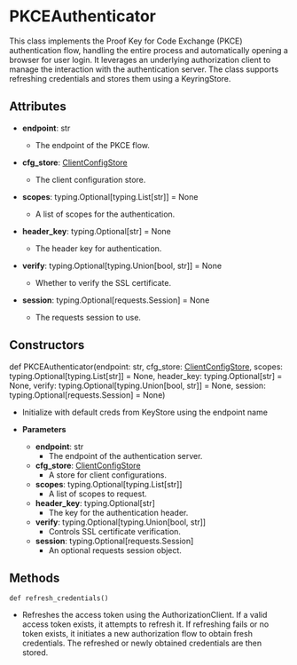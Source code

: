 # PKCEAuthenticator

This class implements the Proof Key for Code Exchange (PKCE) authentication flow, handling the entire process and automatically opening a browser for user login. It leverages an underlying authorization client to manage the interaction with the authentication server. The class supports refreshing credentials and stores them using a KeyringStore.

## Attributes

- **endpoint**: str
  - The endpoint of the PKCE flow.

- **cfg_store**: [ClientConfigStore](flytekit_clients_auth_authenticator_clientconfigstore)
  - The client configuration store.

- **scopes**: typing.Optional[typing.List[str]] = None
  - A list of scopes for the authentication.

- **header_key**: typing.Optional[str] = None
  - The header key for authentication.

- **verify**: typing.Optional[typing.Union[bool, str]] = None
  - Whether to verify the SSL certificate.

- **session**: typing.Optional[requests.Session] = None
  - The requests session to use.

## Constructors
def PKCEAuthenticator(endpoint: str, cfg_store: [ClientConfigStore](flytekit_clients_auth_authenticator_clientconfigstore), scopes: typing.Optional[typing.List[str]] = None, header_key: typing.Optional[str] = None, verify: typing.Optional[typing.Union[bool, str]] = None, session: typing.Optional[requests.Session] = None)
-  Initialize with default creds from KeyStore using the endpoint name
- **Parameters**

  - **endpoint**: str
    - The endpoint of the authentication server.
  - **cfg_store**: [ClientConfigStore](flytekit_clients_auth_authenticator_clientconfigstore)
    - A store for client configurations.
  - **scopes**: typing.Optional[typing.List[str]]
    - A list of scopes to request.
  - **header_key**: typing.Optional[str]
    - The key for the authentication header.
  - **verify**: typing.Optional[typing.Union[bool, str]]
    - Controls SSL certificate verification.
  - **session**: typing.Optional[requests.Session]
    - An optional requests session object.



## Methods
```@classmethod
def refresh_credentials()
```
-  Refreshes the access token using the AuthorizationClient. If a valid access token exists, it attempts to refresh it. If refreshing fails or no token exists, it initiates a new authorization flow to obtain fresh credentials. The refreshed or newly obtained credentials are then stored.

